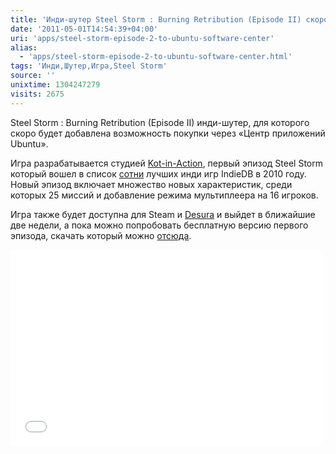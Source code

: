 ```yaml
---
title: 'Инди-шутер Steel Storm : Burning Retribution (Episode II) скоро будет доступен в Центре приложений'
date: '2011-05-01T14:54:39+04:00'
uri: 'apps/steel-storm-episode-2-to-ubuntu-software-center'
alias: 
  - 'apps/steel-storm-episode-2-to-ubuntu-software-center.html'
tags: 'Инди,Шутер,Игра,Steel Storm'
source: ''
unixtime: 1304247279
visits: 2675
---
```

Steel Storm : Burning Retribution (Episode II) инди-шутер, для которого скоро будет добавлена возможность покупки через «Центр приложений Ubuntu».

Игра разрабатывается студией [Kot-in-Action](http://www.kot-in-action.com/), первый эпизод Steel Storm который вошел в список [сотни](http://www.indiedb.com/events/2010-indie-of-the-year-awards/top100) лучших инди игр IndieDB в 2010 году. Новый эпизод включает множество новых характеристик, среди которых 25 миссий и добавление режима мультиплеера на 16 игроков.

Игра также будет доступна для Steam и [Desura](http://www.desura.com/games/steel-storm) и выйдет в ближайшие две недели, а пока можно попробовать бесплатную версию первого эпизода, скачать который можно [отсюда](http://www.steel-storm.com/content/?page_id=6).

<iframe width="500" height="314" src="//www.youtube.com/embed/gUAFprC7T3o" frameborder="0" allowfullscreen=""></iframe>
